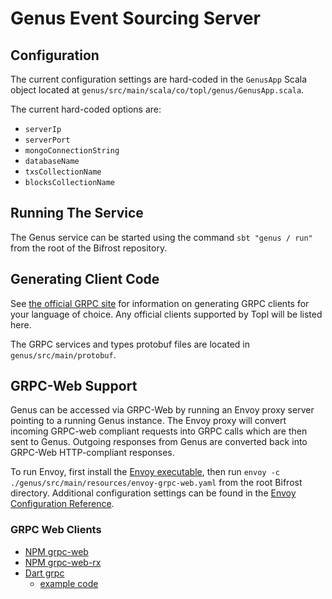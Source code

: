 # Genus Event Sourcing Server

## Configuration

The current configuration settings are hard-coded in the `GenusApp` Scala object located at
`genus/src/main/scala/co/topl/genus/GenusApp.scala`.

The current hard-coded options are:
- `serverIp`
- `serverPort`
- `mongoConnectionString`
- `databaseName`
- `txsCollectionName`
- `blocksCollectionName`

## Running The Service

The Genus service can be started using the command `sbt "genus / run"` from the root of the Bifrost repository.

## Generating Client Code

See [the official GRPC site](https://grpc.io/docs/languages/) for information on generating GRPC clients for your
language of choice. Any official clients supported by Topl will be listed here.

The GRPC services and types protobuf files are located in `genus/src/main/protobuf`.

## GRPC-Web Support

Genus can be accessed via GRPC-Web by running an Envoy proxy server pointing to a running Genus instance.
The Envoy proxy will convert incoming GRPC-web compliant requests into GRPC calls which are then sent to Genus.
Outgoing responses from Genus are converted back into GRPC-Web HTTP-compliant responses.

To run Envoy, first install the [Envoy executable](https://www.envoyproxy.io/docs/envoy/latest/start/install), then
run `envoy -c ./genus/src/main/resources/envoy-grpc-web.yaml` from the root Bifrost directory. Additional configuration
settings can be found in the [Envoy Configuration Reference](https://www.envoyproxy.io/docs/envoy/latest/configuration/configuration).

### GRPC Web Clients

- [NPM grpc-web](https://www.npmjs.com/package/grpc-web)
- [NPM grpc-web-rx](https://www.npmjs.com/package/grpc-web-rx)
- [Dart grpc](https://pub.dev/packages/grpc)
  - [example code](https://github.com/grpc/grpc-dart/tree/master/example/grpc-web)
